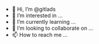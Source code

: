- 👋 Hi, I’m @gitlads
- 👀 I’m interested in ...
- 🌱 I’m currently learning ...
- 💞️ I’m looking to collaborate on ...
- 📫 How to reach me ...

<!---
gitlads/gitlads is a ✨ special ✨ repository because its `README.md` (this file) appears on your GitHub profile.
You can click the Preview link to take a look at your changes.
--->
